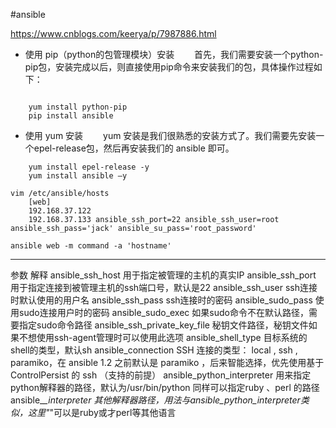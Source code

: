 #ansible

https://www.cnblogs.com/keerya/p/7987886.html

- 使用 pip（python的包管理模块）安装
　　首先，我们需要安装一个python-pip包，安装完成以后，则直接使用pip命令来安装我们的包，具体操作过程如下：
```

	yum install python-pip
	pip install ansible
```

- 使用 yum 安装
　　yum 安装是我们很熟悉的安装方式了。我们需要先安装一个epel-release包，然后再安装我们的 ansible 即可。
```
	yum install epel-release -y
	yum install ansible –y
```


```
vim /etc/ansible/hosts
	[web]
	192.168.37.122
	192.168.37.133 ansible_ssh_port=22 ansible_ssh_user=root ansible_ssh_pass='jack' ansible_su_pass='root_password'
```

`ansible web -m command -a 'hostname'`

--- 
参数	解释
ansible_ssh_host	用于指定被管理的主机的真实IP
ansible_ssh_port	用于指定连接到被管理主机的ssh端口号，默认是22
ansible_ssh_user	ssh连接时默认使用的用户名
ansible_ssh_pass	ssh连接时的密码
ansible_sudo_pass	使用sudo连接用户时的密码
ansible_sudo_exec	如果sudo命令不在默认路径，需要指定sudo命令路径
ansible_ssh_private_key_file	秘钥文件路径，秘钥文件如果不想使用ssh-agent管理时可以使用此选项
ansible_shell_type	目标系统的shell的类型，默认sh
ansible_connection	SSH 连接的类型： local , ssh , paramiko，在 ansible 1.2 之前默认是 paramiko ，后来智能选择，优先使用基于 ControlPersist 的 ssh （支持的前提）
ansible_python_interpreter	用来指定python解释器的路径，默认为/usr/bin/python 同样可以指定ruby 、perl 的路径
ansible_*_interpreter	其他解释器路径，用法与ansible_python_interpreter类似，这里"*"可以是ruby或才perl等其他语言 